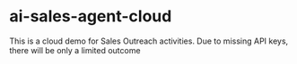 # ai-sales-agent-cloud
This is a cloud demo for Sales Outreach activities. Due to missing API keys, there will be only a limited outcome
